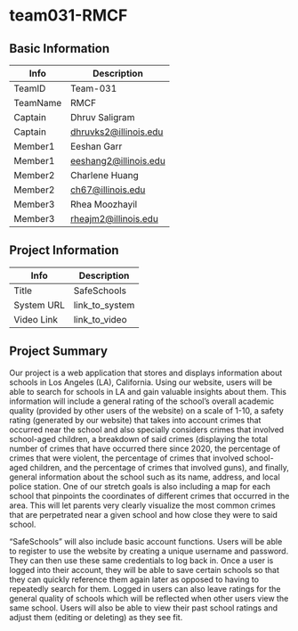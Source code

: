 # team031-RMCF

## Basic Information

|   Info      |        Description     |
| ----------- | ---------------------- |
| TeamID      |        Team-031        |
| TeamName    |         RMCF         |
| Captain     |       Dhruv Saligram     |
| Captain     |  dhruvks2@illinois.edu  |
| Member1     |        Eeshan Garr       |
| Member1     |   eeshang2@illinois.edu  |
| Member2     |    Charlene Huang    |
| Member2     |  ch67@illinois.edu |
| Member3     |    Rhea Moozhayil    |
| Member3     |  rheajm2@illinois.edu |

## Project Information

|   Info      |        Description     |
| ----------- | ---------------------- |
|  Title      |       SafeSchools     |
| System URL  |      link_to_system    |
| Video Link  |      link_to_video     |

## Project Summary

Our project is a web application that stores and displays information about schools in Los Angeles (LA), California. Using our website, users will be able to search for schools in LA and gain valuable insights about them. This information will include a general rating of the school’s overall academic quality (provided by other users of the website) on a scale of 1-10, a safety rating (generated by our website) that takes into account crimes that occurred near the school and also specially considers crimes that involved school-aged children, a breakdown of said crimes (displaying the total number of crimes that have occurred there since 2020, the percentage of crimes that were violent, the percentage of crimes that involved school-aged children, and the percentage of crimes that involved guns), and finally, general information about the school such as its name, address, and local police station. One of our stretch goals is also including a map for each school that pinpoints the coordinates of different crimes that occurred in the area. This will let parents very clearly visualize the most common crimes that are perpetrated near a given school and how close they were to said school.

“SafeSchools” will also include basic account functions. Users will be able to register to use the website by creating a unique username and password. They can then use these same credentials to log back in. Once a user is logged into their account, they will be able to save certain schools so that they can quickly reference them again later as opposed to having to repeatedly search for them. Logged in users can also leave ratings for the general quality of schools which will be reflected when other users view the same school. Users will also be able to view their past school ratings and adjust them (editing or deleting) as they see fit.
